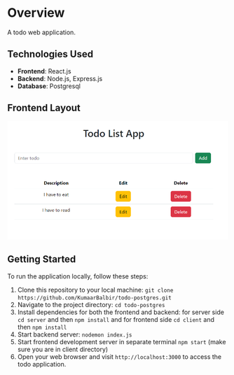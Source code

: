# Overview

A todo web application.

## Technologies Used

- **Frontend**: React.js
- **Backend**: Node.js, Express.js
- **Database**: Postgresql

## Frontend Layout


![home](assets/todoapp.png) 



## Getting Started

To run the application locally, follow these steps:

1. Clone this repository to your local machine: `git clone https://github.com/KumaarBalbir/todo-postgres.git`
2. Navigate to the project directory: `cd todo-postgres`
3. Install dependencies for both the frontend and backend: for server side `cd server` and then `npm install` and for frontend side `cd client` and then `npm install`
4. Start backend server: `nodemon index.js`
6. Start frontend development server in separate terminal `npm start` (make sure you are in client directory)
7. Open your web browser and visit `http://localhost:3000` to access the todo application.

